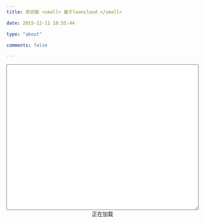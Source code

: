 ```yaml
---
title: 剪切板 <small> 基于leancloud </small>

date: 2015-12-11 18:55:44

type: "about"

comments: false

---
```

<style>
  .field-textarea {
	width: 100%; /*自动适应父布局宽度*/
	overflow: auto;
	word-break: break-all;
  }
</style>
<!-- LeanCloud -->
<!-- <script src="//cdn.jsdelivr.net/npm/leancloud-storage@4.7.0/dist/av-min.js"></script> -->
<!-- 无需加载 av-min.js -->
<script src="//cdn.jsdelivr.net/npm/leancloud-storage@4.7.0/dist/av-live-query-min.js"></script>
<!-- jQuery -->
<script src="//cdn.jsdelivr.net/npm/jquery@3.2.1/dist/jquery.min.js"></script>
<!-- clipboard -->
<script type="text/javascript" src="index.js"></script>
<div class="textarea-wrapper">
    <textarea class="field-textarea" rows="25" name="content" id="content"></textarea>
</div>
<center><div id="footer">正在加载</div></center>

